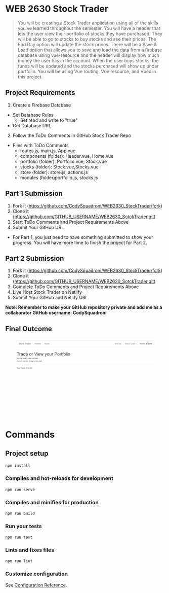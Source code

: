 # WEB 2630 Stock Trader
> You will be creating a Stock Trader application using all of the skills you've learned throughout the semester. You will have a header that lets the user view their portfolio of stocks they have purchased. They will be able to go to stocks to buy stocks and see their prices. The End Day option will update the stock prices. There will be a Save & Load option that allows you to save and load the data from a firebase database using vue-resource and the header will display how much money the user has in the account. When the user buys stocks, the funds will be updated and the stocks purchased will show up under portfolio. You will be using Vue routing, Vue resource, and Vuex in this project. 

## Project Requirements
1. Create a Firebase Database
  * Set Database Rules
    * Set read and write to "true"
  * Get Database URL
2. Follow the ToDo Comments in GitHub Stock Trader Repo
  * Files with ToDo Comments
    * routes.js, main.js, App.vue
    * components (folder): Header.vue, Home.vue
    * portfolio (folder): Portfolio.vue, Stock.vue
    * stocks (folder): Stock.vue,Stocks.vue
    * store (folder): store.js, actions.js 
    * modules (folder)portfolio.js, stocks.js

## Part 1 Submission

1. Fork it (<https://github.com/CodySquadroni/WEB2630_StockTrader/fork>)
2. Clone it (<https://github.com/GITHUB_USERNAME/WEB2630_SotckTrader.git>)
3. Start ToDo Comments and Project Requirements Above
4. Submit Your GitHub URL
  * For Part 1, you just need to have something submitted to show your progress. You will have more time to finish the project for Part 2.

## Part 2 Submission

1. Fork it (<https://github.com/CodySquadroni/WEB2630_StockTrader/fork>)
2. Clone it (<https://github.com/GITHUB_USERNAME/WEB2630_SotckTrader.git>)
3. Complete ToDo Comments and Project Requirements Above
4. Live Host Stock Trader on Netlify
5. Submit Your GitHub and Netlify URL

**Note: Remember to make your GitHub repository private and add me as a collaborator GitHub username: CodySquadroni**

## Final Outcome

![](StockTrader_Finished.gif)

# Commands

## Project setup
```
npm install
```

### Compiles and hot-reloads for development
```
npm run serve
```

### Compiles and minifies for production
```
npm run build
```

### Run your tests
```
npm run test
```

### Lints and fixes files
```
npm run lint
```

### Customize configuration
See [Configuration Reference](https://cli.vuejs.org/config/).
